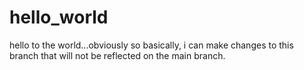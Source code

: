 # hello_world
hello to the world...obviously
so basically, i can make changes to this branch that will not be reflected on the main branch.
